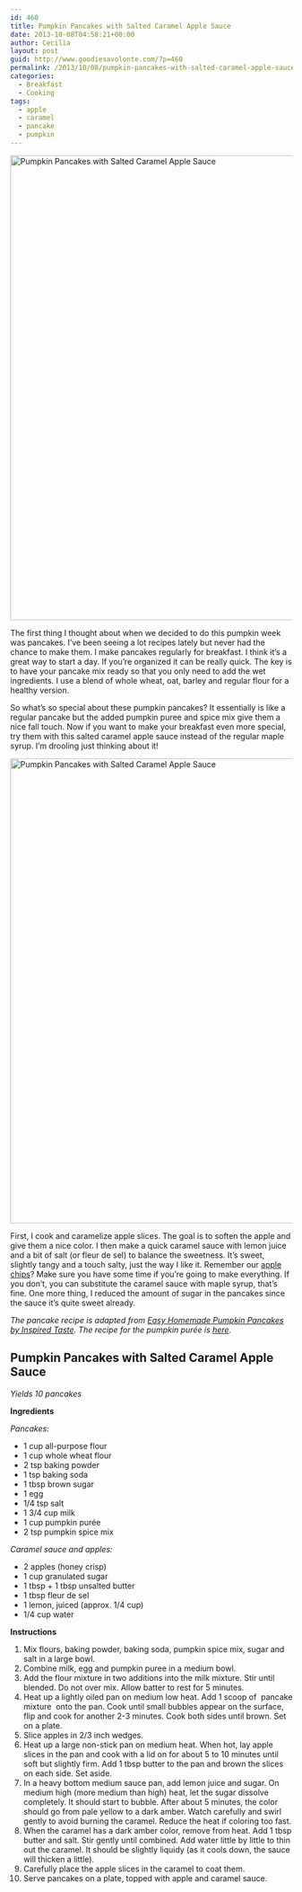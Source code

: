 ```yaml
---
id: 460
title: Pumpkin Pancakes with Salted Caramel Apple Sauce
date: 2013-10-08T04:58:21+00:00
author: Cecilia
layout: post
guid: http://www.goodiesavolonte.com/?p=460
permalink: /2013/10/08/pumpkin-pancakes-with-salted-caramel-apple-sauce/
categories:
  - Breakfast
  - Cooking
tags:
  - apple
  - caramel
  - pancake
  - pumpkin
---
```

<input class="jpibfi" type="hidden" />

[<img class="alignnone size-full wp-image-463" alt="Pumpkin Pancakes with Salted Caramel Apple Sauce" src="http://www.goodiesavolonte.com/wp-content/uploads/2013/10/IMG_5814.jpg" width="552" height="828" />](http://www.goodiesavolonte.com/wp-content/uploads/2013/10/IMG_5814.jpg)

The first thing I thought about when we decided to do this pumpkin week was pancakes. I&#8217;ve been seeing a lot recipes lately but never had the chance to make them. I make pancakes regularly for breakfast. I think it&#8217;s a great way to start a day. If you&#8217;re organized it can be really quick. The key is to have your pancake mix ready so that you only need to add the wet ingredients. I use a blend of whole wheat, oat, barley and regular flour for a healthy version.

So what&#8217;s so special about these pumpkin pancakes? It essentially is like a regular pancake but the added pumpkin puree and spice mix give them a nice fall touch. Now if you want to make your breakfast even more special, try them with this salted caramel apple sauce instead of the regular maple syrup. I&#8217;m drooling just thinking about it!

[<img class="alignnone size-full wp-image-464" alt="Pumpkin Pancakes with Salted Caramel Apple Sauce" src="http://www.goodiesavolonte.com/wp-content/uploads/2013/10/IMG_5819.jpg" width="552" height="828" />](http://www.goodiesavolonte.com/wp-content/uploads/2013/10/IMG_5819.jpg)

First, I cook and caramelize apple slices. The goal is to soften the apple and give them a nice color. I then make a quick caramel sauce with lemon juice and a bit of salt (or fleur de sel) to balance the sweetness. It&#8217;s sweet, slightly tangy and a touch salty, just the way I like it. Remember our [apple chips](http://www.goodiesavolonte.com/2013/09/20/spicy-fleur-de-sel-apple-chips/ "Spicy Fleur de Sel Apple Chips")? Make sure you have some time if you&#8217;re going to make everything. If you don&#8217;t, you can substitute the caramel sauce with maple syrup, that&#8217;s fine. One more thing, I reduced the amount of sugar in the pancakes since the sauce it&#8217;s quite sweet already.

_The pancake recipe is adapted from [Easy Homemade Pumpkin Pancakes by Inspired Taste](http://www.inspiredtaste.net/8896/pumpkin-pancakes/ "Easy Homemade Pumpkin Pancakes by Inspired Taste"). The recipe for the pumpkin purée is [here](http://www.goodiesavolonte.com/2013/10/07/how-to-make-pumpkin-puree/ "How to make Pumpkin Purée")._

<!--more-->

<div class="recipe-box">
  <h2 class="recipe-title">
    Pumpkin Pancakes with Salted Caramel Apple Sauce
  </h2>
  
  <p>
    <em>Yields 10 pancakes</em>
  </p>
  
  <p>
    <strong>Ingredients</strong>
  </p>
  
  <p>
    <em>Pancakes:</em>
  </p>
  
  <ul>
    <li>
      1 cup all-purpose flour
    </li>
    <li>
      1 cup whole wheat flour
    </li>
    <li>
      2 tsp baking powder
    </li>
    <li>
      1 tsp baking soda
    </li>
    <li>
      1 tbsp brown sugar
    </li>
    <li>
      1 egg
    </li>
    <li>
      1/4 tsp salt
    </li>
    <li>
      1 3/4 cup milk
    </li>
    <li>
      1 cup pumpkin purée
    </li>
    <li>
      2 tsp pumpkin spice mix
    </li>
  </ul>
  
  <p>
    <em>Caramel sauce and apples:</em>
  </p>
  
  <ul>
    <li>
      2 apples (honey crisp)
    </li>
    <li>
      1 cup granulated sugar
    </li>
    <li>
      1 tbsp + 1 tbsp unsalted butter
    </li>
    <li>
      1 tbsp fleur de sel
    </li>
    <li>
      1 lemon, juiced (approx. 1/4 cup)
    </li>
    <li>
      1/4 cup water
    </li>
  </ul>
  
  <p>
    <strong>Instructions</strong>
  </p>
  
  <ol>
    <li>
      Mix flours, baking powder, baking soda, pumpkin spice mix, sugar and salt in a large bowl.
    </li>
    <li>
      Combine milk, egg and pumpkin puree in a medium bowl.
    </li>
    <li>
      Add the flour mixture in two additions into the milk mixture. Stir until blended. Do not over mix. Allow batter to rest for 5 minutes.
    </li>
    <li>
      Heat up a lightly oiled pan on medium low heat. Add 1 scoop of  pancake mixture  onto the pan. Cook until small bubbles appear on the surface, flip and cook for another 2-3 minutes. Cook both sides until brown. Set on a plate.
    </li>
    <li>
      Slice apples in 2/3 inch wedges.
    </li>
    <li>
      Heat up a large non-stick pan on medium heat. When hot, lay apple slices in the pan and cook with a lid on for about 5 to 10 minutes until soft but slightly firm. Add 1 tbsp butter to the pan and brown the slices on each side. Set aside.
    </li>
    <li>
      In a heavy bottom medium sauce pan, add lemon juice and sugar. On medium high (more medium than high) heat, let the sugar dissolve completely. It should start to bubble. After about 5 minutes, the color should go from pale yellow to a dark amber. Watch carefully and swirl gently to avoid burning the caramel. Reduce the heat if coloring too fast.
    </li>
    <li>
      When the caramel has a dark amber color, remove from heat. Add 1 tbsp butter and salt. Stir gently until combined. Add water little by little to thin out the caramel. It should be slightly liquidy (as it cools down, the sauce will thicken a little).
    </li>
    <li>
      Carefully place the apple slices in the caramel to coat them.
    </li>
    <li>
      Serve pancakes on a plate, topped with apple and caramel sauce.
    </li>
  </ol>
</div>